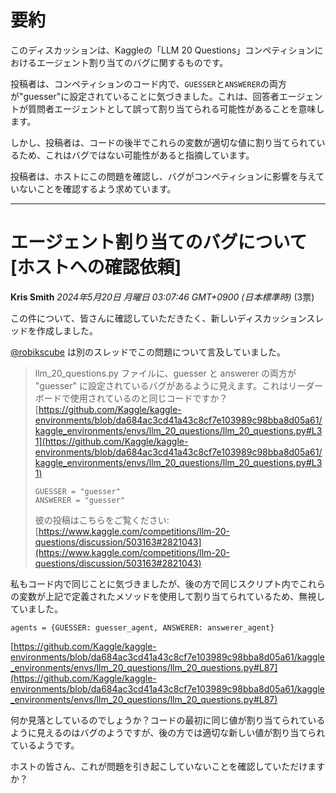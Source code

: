 # 要約 
このディスカッションは、Kaggleの「LLM 20 Questions」コンペティションにおけるエージェント割り当てのバグに関するものです。

投稿者は、コンペティションのコード内で、`GUESSER`と`ANSWERER`の両方が"guesser"に設定されていることに気づきました。これは、回答者エージェントが質問者エージェントとして誤って割り当てられる可能性があることを意味します。

しかし、投稿者は、コードの後半でこれらの変数が適切な値に割り当てられているため、これはバグではない可能性があると指摘しています。

投稿者は、ホストにこの問題を確認し、バグがコンペティションに影響を与えていないことを確認するよう求めています。


---
# エージェント割り当てのバグについて [ホストへの確認依頼]

**Kris Smith** *2024年5月20日 月曜日 03:07:46 GMT+0900 (日本標準時)* (3票)

この件について、皆さんに確認していただきたく、新しいディスカッションスレッドを作成しました。

[@robikscube](https://www.kaggle.com/robikscube) は別のスレッドでこの問題について言及していました。

> llm_20_questions.py ファイルに、guesser と answerer の両方が "guesser" に設定されているバグがあるように見えます。これはリーダーボードで使用されているのと同じコードですか？
> [https://github.com/Kaggle/kaggle-environments/blob/da684ac3cd41a43c8cf7e103989c98bba8d05a61/kaggle_environments/envs/llm_20_questions/llm_20_questions.py#L31](https://github.com/Kaggle/kaggle-environments/blob/da684ac3cd41a43c8cf7e103989c98bba8d05a61/kaggle_environments/envs/llm_20_questions/llm_20_questions.py#L31)
> ```
> GUESSER = "guesser"
> ANSWERER = "guesser"
> ```
> 彼の投稿はこちらをご覧ください: [https://www.kaggle.com/competitions/llm-20-questions/discussion/503163#2821043](https://www.kaggle.com/competitions/llm-20-questions/discussion/503163#2821043)

私もコード内で同じことに気づきましたが、後の方で同じスクリプト内でこれらの変数が上記で定義されたメソッドを使用して割り当てられているため、無視していました。

```
agents = {GUESSER: guesser_agent, ANSWERER: answerer_agent}
```
[https://github.com/Kaggle/kaggle-environments/blob/da684ac3cd41a43c8cf7e103989c98bba8d05a61/kaggle_environments/envs/llm_20_questions/llm_20_questions.py#L87](https://github.com/Kaggle/kaggle-environments/blob/da684ac3cd41a43c8cf7e103989c98bba8d05a61/kaggle_environments/envs/llm_20_questions/llm_20_questions.py#L87)

何か見落としているのでしょうか？コードの最初に同じ値が割り当てられているように見えるのはバグのようですが、後の方では適切な新しい値が割り当てられているようです。

ホストの皆さん、これが問題を引き起こしていないことを確認していただけますか？

